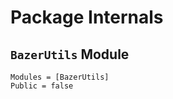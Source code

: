 # Package Internals

## `BazerUtils` Module

```@autodocs
Modules = [BazerUtils]
Public = false
```
